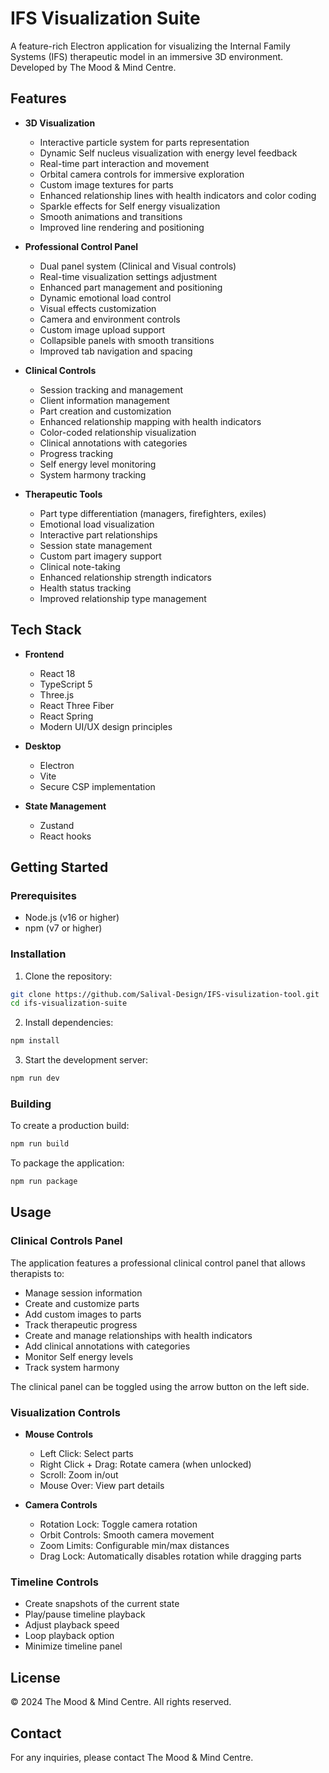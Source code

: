 # IFS Visualization Suite

A feature-rich Electron application for visualizing the Internal Family Systems (IFS) therapeutic model in an immersive 3D environment. Developed by The Mood & Mind Centre.

## Features

- **3D Visualization**
  - Interactive particle system for parts representation
  - Dynamic Self nucleus visualization with energy level feedback
  - Real-time part interaction and movement
  - Orbital camera controls for immersive exploration
  - Custom image textures for parts
  - Enhanced relationship lines with health indicators and color coding
  - Sparkle effects for Self energy visualization
  - Smooth animations and transitions
  - Improved line rendering and positioning

- **Professional Control Panel**
  - Dual panel system (Clinical and Visual controls)
  - Real-time visualization settings adjustment
  - Enhanced part management and positioning
  - Dynamic emotional load control
  - Visual effects customization
  - Camera and environment controls
  - Custom image upload support
  - Collapsible panels with smooth transitions
  - Improved tab navigation and spacing

- **Clinical Controls**
  - Session tracking and management
  - Client information management
  - Part creation and customization
  - Enhanced relationship mapping with health indicators
  - Color-coded relationship visualization
  - Clinical annotations with categories
  - Progress tracking
  - Self energy level monitoring
  - System harmony tracking

- **Therapeutic Tools**
  - Part type differentiation (managers, firefighters, exiles)
  - Emotional load visualization
  - Interactive part relationships
  - Session state management
  - Custom part imagery support
  - Clinical note-taking
  - Enhanced relationship strength indicators
  - Health status tracking
  - Improved relationship type management

## Tech Stack

- **Frontend**
  - React 18
  - TypeScript 5
  - Three.js
  - React Three Fiber
  - React Spring
  - Modern UI/UX design principles

- **Desktop**
  - Electron
  - Vite
  - Secure CSP implementation

- **State Management**
  - Zustand
  - React hooks

## Getting Started

### Prerequisites

- Node.js (v16 or higher)
- npm (v7 or higher)

### Installation

1. Clone the repository:
```bash
git clone https://github.com/Salival-Design/IFS-visulization-tool.git
cd ifs-visualization-suite
```

2. Install dependencies:
```bash
npm install
```

3. Start the development server:
```bash
npm run dev
```

### Building

To create a production build:
```bash
npm run build
```

To package the application:
```bash
npm run package
```

## Usage

### Clinical Controls Panel

The application features a professional clinical control panel that allows therapists to:

- Manage session information
- Create and customize parts
- Add custom images to parts
- Track therapeutic progress
- Create and manage relationships with health indicators
- Add clinical annotations with categories
- Monitor Self energy levels
- Track system harmony

The clinical panel can be toggled using the arrow button on the left side.

### Visualization Controls

- **Mouse Controls**
  - Left Click: Select parts
  - Right Click + Drag: Rotate camera (when unlocked)
  - Scroll: Zoom in/out
  - Mouse Over: View part details

- **Camera Controls**
  - Rotation Lock: Toggle camera rotation
  - Orbit Controls: Smooth camera movement
  - Zoom Limits: Configurable min/max distances
  - Drag Lock: Automatically disables rotation while dragging parts

### Timeline Controls
- Create snapshots of the current state
- Play/pause timeline playback
- Adjust playback speed
- Loop playback option
- Minimize timeline panel

## License

© 2024 The Mood & Mind Centre. All rights reserved.

## Contact

For any inquiries, please contact The Mood & Mind Centre. 